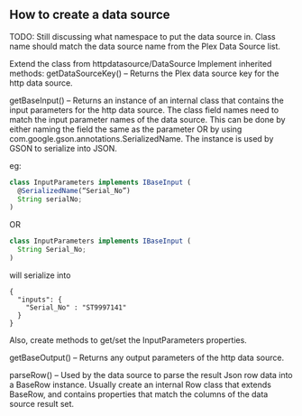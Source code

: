 ## How to create a data source

TODO: Still discussing what namespace to put the data source in.
Class name should match the data source name from the Plex Data Source list.

Extend the class from httpdatasource/DataSource
Implement inherited methods:
getDataSourceKey() – Returns the Plex data source key for the http data source.

getBaseInput() – Returns an instance of an internal class that contains the input parameters for the http data source. The class field names need to match the input parameter names of the data source. This can be done by either naming the field the same as the parameter OR by using com.google.gson.annotations.SerializedName. The instance is used by GSON to serialize into JSON.

eg:
```javascript
class InputParameters implements IBaseInput (
  @SerializedName(“Serial_No”)
  String serialNo;
)
```
OR
```javascript
class InputParameters implements IBaseInput (
  String Serial_No;
)
```
will serialize into
```
{
  "inputs": {
    "Serial_No" : "ST9997141"
  }
}
```

Also, create methods to get/set the InputParameters properties.

getBaseOutput() – Returns any output parameters of the http data source.

parseRow() – Used by the data source to parse the result Json row data into a BaseRow instance. Usually create an internal Row class that extends BaseRow, and contains properties that match the columns of the data source result set.
